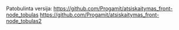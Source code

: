 Patobulinta versija:  https://github.com/Progamit/atsiskaitymas_front-node_tobulas
https://github.com/Progamit/atsiskaitymas_front-node_tobulas2


